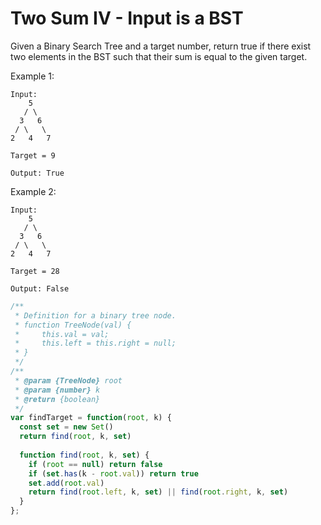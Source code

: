 # Two Sum IV - Input is a BST

Given a Binary Search Tree and a target number, return true if there exist two elements in the BST such that their sum is equal to the given target.

Example 1:

    Input: 
        5
       / \
      3   6
     / \   \
    2   4   7

    Target = 9

    Output: True
 

Example 2:

    Input: 
        5
       / \
      3   6
     / \   \
    2   4   7

    Target = 28

    Output: False


```JavaScript
/**
 * Definition for a binary tree node.
 * function TreeNode(val) {
 *     this.val = val;
 *     this.left = this.right = null;
 * }
 */
/**
 * @param {TreeNode} root 
 * @param {number} k
 * @return {boolean}
 */
var findTarget = function(root, k) {
  const set = new Set()
  return find(root, k, set)
  
  function find(root, k, set) {
    if (root == null) return false
    if (set.has(k - root.val)) return true
    set.add(root.val)
    return find(root.left, k, set) || find(root.right, k, set)
  }
};
```